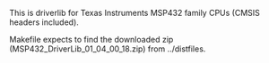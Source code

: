 This is driverlib for Texas Instruments MSP432 family CPUs (CMSIS headers included).

Makefile expects to find the downloaded zip (MSP432_DriverLib_01_04_00_18.zip) from ../distfiles.

